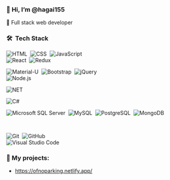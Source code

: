 ### 👋 Hi, I’m @hagai155
👀 Full stack web developer

### 🛠 &nbsp;Tech Stack

![HTML](https://img.shields.io/badge/-HTML5-05122A?style=flat&logo=HTML5)&nbsp;
![CSS](https://img.shields.io/badge/-CSS-05122A?style=flat&logo=CSS3&logoColor=1572B6)&nbsp;
![JavaScript](https://img.shields.io/badge/-JavaScript-05122A?style=flat&logo=javascript)&nbsp;
<br />
![React](https://img.shields.io/badge/-React-05122A?style=flat&logo=react)&nbsp;
![Redux](https://img.shields.io/badge/Redux-05122A?style=flat&logo=Redux)&nbsp;

![Material-U](https://img.shields.io/badge/Material%20UI-05122A?style=flat&logo=Material-UI)&nbsp;
![Bootstrap](https://img.shields.io/badge/-Bootstrap-05122A?style=flat&logo=bootstrap&logoColor=563D7C)&nbsp;
![jQuery](https://img.shields.io/badge/-jQuery-05122A?style=flat&logo=jQuery)&nbsp;
<br />
![Node.js](https://img.shields.io/badge/-Node.js-05122A?style=flat&logo=node.js)&nbsp;

![NET](https://img.shields.io/badge/-.NET-05122A?style=flat&logo=.NET)

![C#](https://img.shields.io/badge/C%23%20-05122A?style=flat&logo=c-sharp&logoColor=FFA518)
<br />

![Microsoft SQL Server](https://img.shields.io/badge/-Microsoft%20SQL%20Server-05122A?style=flat&logo=Microsoft%20SQL%20Server)&nbsp;
![MySQL](https://img.shields.io/badge/-MySQL-05122A?style=flat&logo=MySQL)&nbsp;
![PostgreSQL](https://img.shields.io/badge/-PostgreSQL-05122A?style=flat&logo=PostgreSQL)&nbsp;
![MongoDB](https://img.shields.io/badge/-MongoDB-05122A?style=flat&logo=MongoDB)&nbsp;

<br />

![Git](https://img.shields.io/badge/-Git-05122A?style=flat&logo=git)&nbsp;
![GitHub](https://img.shields.io/badge/-GitHub-05122A?style=flat&logo=github)&nbsp;
<br />
![Visual Studio Code](https://img.shields.io/badge/-Visual%20Studio%20Code-05122A?style=flat&logo=visual-studio-code&logoColor=007ACC)&nbsp;


### 🌱 My projects:
-  https://ofnoparking.netlify.app/





<!---
hagai155/hagai155 is a ✨ special ✨ repository because its `README.md` (this file) appears on your GitHub profile.
You can click the Preview link to take a look at your changes.
--->
